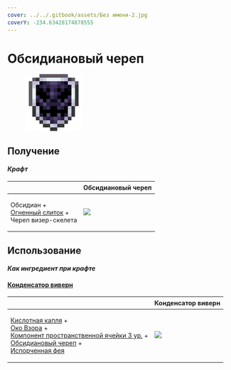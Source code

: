 ```yaml
---
cover: ../../.gitbook/assets/Без имени-2.jpg
coverY: -234.63428174878555
---
```


# Обсидиановый череп

<figure><img src="../../.gitbook/assets/obsidian_skull_shield_128.png" alt=""><figcaption></figcaption></figure>

## Получение

#### _Крафт_

| ㅤ                                                                                            | Обсидиановый череп                                     |
| -------------------------------------------------------------------------------------------- | ------------------------------------------------------ |
| <p>Обсидиан +<br><a href="fireite_ingot.md">Огненный слиток</a> +<br>Череп визер-скелета</p> | ![](../../.gitbook/assets/obsidian\_skull\_shield.png) |

## Использование

#### _Как ингредиент при крафте_

#### [Конденсатор виверн](wyvern\_capacitor.md)

| ㅤ                                                                                                                                                                                                                                                                                                       | Конденсатор виверн                               |
| ------------------------------------------------------------------------------------------------------------------------------------------------------------------------------------------------------------------------------------------------------------------------------------------------------- | ------------------------------------------------ |
| <p><a href="acid.md">Кислотная капля</a> +<br><a href="watching_eye.md">Око Взора</a> +<br><a href="spatial_cell_component_128.md">Компонент пространственной ячейки 3 ур.</a> +<br><a href="obsidian_skull_shield.md">Обсидиановый череп</a> +<br><a href="corrupted_pixie.md">Испорченная фея</a></p> | ![](../../.gitbook/assets/wyvern\_capacitor.png) |
